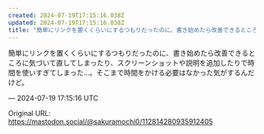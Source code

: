 ```yaml
---
created: 2024-07-19T17:15:16.038Z
updated: 2024-07-19T17:15:16.038Z
title: "簡単にリンクを置くくらいにするつもりだったのに、書き始めたら改善できるところに気[...]"
---
```


<p>簡単にリンクを置くくらいにするつもりだったのに、書き始めたら改善できるところに気づいて直してしまったり、スクリーンショットや説明を追加したりで時間を使いすぎてしまった…。そこまで時間をかける必要はなかった気がするんだけど。</p>

&mdash; 2024-07-19 17:15:16 UTC

Original URL: https://mastodon.social/@sakuramochi0/112814280935912405
